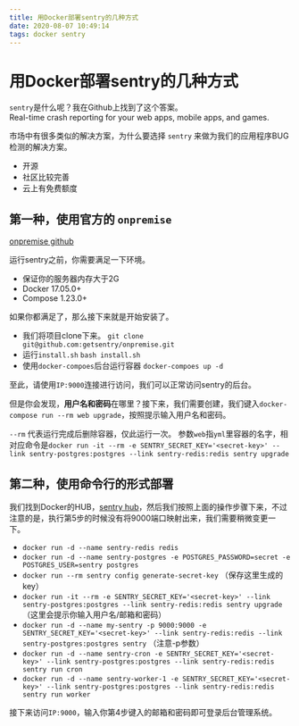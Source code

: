```yaml
---
title: 用Docker部署sentry的几种方式
date: 2020-08-07 10:49:14
tags: docker sentry
---
```


# 用Docker部署sentry的几种方式

`sentry`是什么呢？我在Github上找到了这个答案。  
Real-time crash reporting for your web apps, mobile apps, and games.

市场中有很多类似的解决方案，为什么要选择 `sentry` 来做为我们的应用程序BUG检测的解决方案。

+ 开源
+ 社区比较完善
+ 云上有免费额度

## 第一种，使用官方的 `onpremise`

[onpremise github](https://github.com/getsentry/onpremise)

运行sentry之前，你需要满足一下环境。

+ 保证你的服务器内存大于2G
+ Docker 17.05.0+
+ Compose 1.23.0+

如果你都满足了，那么接下来就是开始安装了。

+ 我们将项目clone下来。
`git clone git@github.com:getsentry/onpremise.git`
+ 运行`install.sh`
`bash install.sh`
+ 使用`docker-compoes`后台运行容器
`docker-compoes up -d`

至此，请使用`IP:9000`连接进行访问，我们可以正常访问sentry的后台。

但是你会发现，**用户名和密码**在哪里？接下来，我们需要创建，我们键入`docker-compose run --rm web upgrade`，按照提示输入用户名和密码。

`--rm` 代表运行完成后删除容器，仅此运行一次。
参数`web`指`yml`里容器的名字，相对应命令是`docker run -it --rm -e SENTRY_SECRET_KEY='<secret-key>' --link sentry-postgres:postgres --link sentry-redis:redis sentry upgrade`


## 第二种，使用命令行的形式部署

我们找到Docker的HUB，[sentry hub](https://hub.docker.com/_/sentry/)，然后我们按照上面的操作步骤下来，不过注意的是，执行第5步的时候没有将9000端口映射出来，我们需要稍微变更一下。

+ `docker run -d --name sentry-redis redis`
+ `docker run -d --name sentry-postgres -e POSTGRES_PASSWORD=secret -e POSTGRES_USER=sentry postgres`
+ `docker run --rm sentry config generate-secret-key` （保存这里生成的key）
+ `docker run -it --rm -e SENTRY_SECRET_KEY='<secret-key>' --link sentry-postgres:postgres --link sentry-redis:redis sentry upgrade` （这里会提示你输入用户名/邮箱和密码）
+ `docker run -d --name my-sentry -p 9000:9000 -e SENTRY_SECRET_KEY='<secret-key>' --link sentry-redis:redis --link sentry-postgres:postgres sentry` （注意-p参数）
+ `docker run -d --name sentry-cron -e SENTRY_SECRET_KEY='<secret-key>' --link sentry-postgres:postgres --link sentry-redis:redis sentry run cron`
+ `docker run -d --name sentry-worker-1 -e SENTRY_SECRET_KEY='<secret-key>' --link sentry-postgres:postgres --link sentry-redis:redis sentry run worker`

接下来访问`IP:9000`，输入你第4步键入的邮箱和密码即可登录后台管理系统。